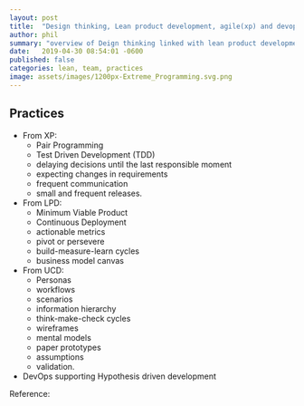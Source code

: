 ```yaml
---
layout: post
title:  "Design thinking, Lean product development, agile(xp) and devops"
author: phil
summary: "overview of Deign thinking linked with lean product development supported with agile extreme programming and devops for hypothesis driven development."
date:   2019-04-30 08:54:01 -0600
published: false
categories: lean, team, practices
image: assets/images/1200px-Extreme_Programming.svg.png
---
```

## Practices
 * From XP: 
   * Pair Programming
   * Test Driven Development (TDD)
   * delaying decisions until the last responsible moment
   * expecting changes in requirements
   * frequent communication
   * small and frequent releases.
 * From LPD: 
    * Minimum Viable Product
    * Continuous Deployment
    * actionable metrics
    * pivot or persevere
    * build-measure-learn cycles
    * business model canvas
 * From UCD: 
    * Personas
    * workflows
    * scenarios
    * information hierarchy
    * think-make-check cycles
    * wireframes
    * mental models
    * paper prototypes
    * assumptions
    * validation.
  *  DevOps supporting Hypothesis driven development

Reference:
